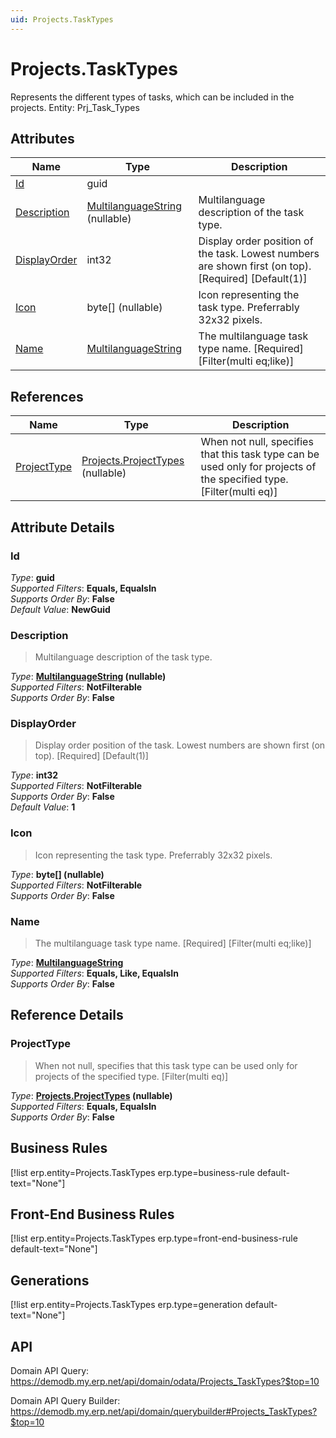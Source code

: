```yaml
---
uid: Projects.TaskTypes
---
```

# Projects.TaskTypes

Represents the different types of tasks, which can be included in the projects. Entity: Prj_Task_Types

## Attributes

| Name | Type | Description |
| ---- | ---- | --- |
| [Id](Projects.TaskTypes.md#Id) | guid |  
| [Description](Projects.TaskTypes.md#Description) | [MultilanguageString](../data-types.md#MultilanguageString) (nullable) | Multilanguage description of the task type. 
| [DisplayOrder](Projects.TaskTypes.md#DisplayOrder) | int32 | Display order position of the task. Lowest numbers are shown first (on top). [Required] [Default(1)] 
| [Icon](Projects.TaskTypes.md#Icon) | byte[] (nullable) | Icon representing the task type. Preferrably 32x32 pixels. 
| [Name](Projects.TaskTypes.md#Name) | [MultilanguageString](../data-types.md#MultilanguageString) | The multilanguage task type name. [Required] [Filter(multi eq;like)] 

## References

| Name | Type | Description |
| ---- | ---- | --- |
| [ProjectType](Projects.TaskTypes.md#ProjectType) | [Projects.ProjectTypes](Projects.ProjectTypes.md) (nullable) | When not null, specifies that this task type can be used only for projects of the specified type. [Filter(multi eq)] |


## Attribute Details

### Id

_Type_: **guid**  
_Supported Filters_: **Equals, EqualsIn**  
_Supports Order By_: **False**  
_Default Value_: **NewGuid**  

### Description

> Multilanguage description of the task type.

_Type_: **[MultilanguageString](../data-types.md#MultilanguageString) (nullable)**  
_Supported Filters_: **NotFilterable**  
_Supports Order By_: **False**  

### DisplayOrder

> Display order position of the task. Lowest numbers are shown first (on top). [Required] [Default(1)]

_Type_: **int32**  
_Supported Filters_: **NotFilterable**  
_Supports Order By_: **False**  
_Default Value_: **1**  

### Icon

> Icon representing the task type. Preferrably 32x32 pixels.

_Type_: **byte[] (nullable)**  
_Supported Filters_: **NotFilterable**  
_Supports Order By_: **False**  

### Name

> The multilanguage task type name. [Required] [Filter(multi eq;like)]

_Type_: **[MultilanguageString](../data-types.md#MultilanguageString)**  
_Supported Filters_: **Equals, Like, EqualsIn**  
_Supports Order By_: **False**  


## Reference Details

### ProjectType

> When not null, specifies that this task type can be used only for projects of the specified type. [Filter(multi eq)]

_Type_: **[Projects.ProjectTypes](Projects.ProjectTypes.md) (nullable)**  
_Supported Filters_: **Equals, EqualsIn**  
_Supports Order By_: **False**  



## Business Rules

[!list erp.entity=Projects.TaskTypes erp.type=business-rule default-text="None"]

## Front-End Business Rules

[!list erp.entity=Projects.TaskTypes erp.type=front-end-business-rule default-text="None"]

## Generations

[!list erp.entity=Projects.TaskTypes erp.type=generation default-text="None"]

## API

Domain API Query:
<https://demodb.my.erp.net/api/domain/odata/Projects_TaskTypes?$top=10>

Domain API Query Builder:
<https://demodb.my.erp.net/api/domain/querybuilder#Projects_TaskTypes?$top=10>

